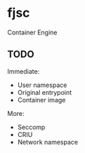 # fjsc
Container Engine

## TODO
Immediate:
- User namespace
- Original entrypoint
- Container image

More:
- Seccomp
- CRIU
- Network namespace

